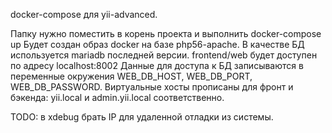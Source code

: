 docker-compose для yii-advanced.

Папку нужно поместить в корень проекта и выполнить docker-сompose up
Будет создан образ docker на базе php56-apache. В качестве БД используется mariadb последней версии.
frontend/web будет доступен по адресу localhost:8002
Данные для доступа к БД записываются в переменные окружения WEB_DB_HOST, WEB_DB_PORT, WEB_DB_PASSWORD.
Виртуальные хосты прописаны для фронт и бэкенда: yii.local и admin.yii.local соответственно.

TODO: в xdebug брать IP для удаленной отладки из системы.